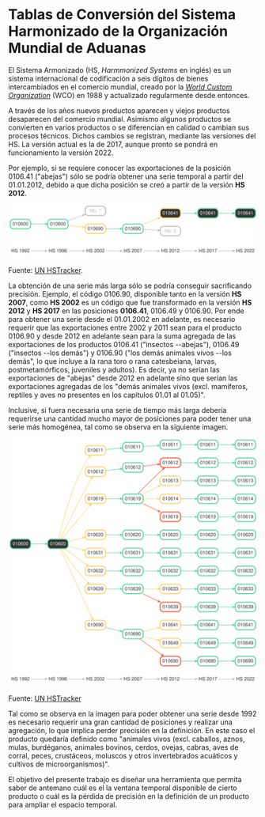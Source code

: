 # Tablas de Conversión del Sistema Harmonizado de la Organización Mundial de Aduanas 	

El Sistema Armonizado (HS, *Harmmonized Systems* en inglés) es un sistema internacional de codificación a seis dígitos de bienes intercambiados en el comercio mundial, creado por la 
[*World Custom Organization*](http://www.wcoomd.org/en.aspx) (WCO) en 1988 y actualizado regularmente desde entonces. 

A través de los años nuevos productos aparecen y viejos productos desaparecen del comercio mundial. Asimismo algunos productos se convierten en varios productos o se diferencian en calidad o cambian sus procesos técnicos. Dichos cambios se registran, mediante las versiones del HS. La versión actual es la de 2017, aunque pronto se pondrá en funcionamiento la versión 2022. 

Por ejemplo, si se requiere conocer las exportaciones de la posición 0106.41 ("abejas") sólo se podría obtener una serie temporal a partir del 01.01.2012, debido a que dicha posición se creó a partir de la versión **HS 2012**. 


<img src="https://github.com/Ignacio-Ibarra/HSConversionTables/blob/main/img/abejas.svg" />

Fuente: [UN HSTracker](https://hstracker.wto.org/#).

La obtención de una serie más larga sólo se podría conseguir sacrificando precisión. Ejemplo, el código 0106.90, disponible tanto en la versión **HS 2007**, como **HS 2002** es un código que fue transformado en la versión **HS 2012** y **HS 2017** en las posiciones **0106.41**, 0106.49 y 0106.90. Por ende para obtener una serie desde el 01.01.2002 en adelante, es necesario requerir que las exportaciones entre 2002 y 2011 sean para el producto 0106.90 y desde 2012 en adelante sean para la suma agregada de las exportaciones de los productos 0106.41 ("insectos --abejas"), 0106.49 ("insectos --los demás") y 0106.90 ("los demás animales vivos --los demás", lo que incluye a la rana toro o rana catesbeiana, larvas, postmetamórficos, juveniles y adultos). Es decir, ya no serían las exportaciones de "abejas" desde 2012 en adelante sino que serían las exportaciones agregadas de los "demás animales vivos (excl. mamíferos, reptiles y aves no presentes en los capítulos 01.01 al 01.05)". 

Inclusive, si fuera necesaria una serie de tiempo más larga debería requerirse una cantidad mucho mayor de posiciones para poder tener una serie más homogénea, tal como se observa en la siguiente imagen. 

<img src="https://github.com/Ignacio-Ibarra/HSConversionTables/blob/main/img/010600.svg" />

Fuente: [UN HSTracker](https://hstracker.wto.org/#)

Tal como se observa en la imagen para poder obtener una serie desde 1992 es necesario requerir una gran cantidad de posiciones y realizar una agregación, lo que implica perder precisión en la definición. En este caso el producto quedaría definido como "animales vivos (excl. caballos, aznos, mulas, burdéganos, animales bovinos, cerdos, ovejas, cabras, aves de corral, peces, crustáceos, moluscos y otros invertebrados acuáticos y cultivos de microorganismos)". 

El objetivo del presente trabajo es diseñar una herramienta que permita saber de antemano cuál es el la ventana temporal disponible de cierto producto o cuál es la pérdida de precisión en la definición de un producto para ampliar el espacio temporal. 
